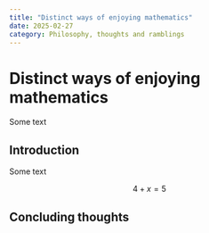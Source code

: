 ```yaml
---
title: "Distinct ways of enjoying mathematics"
date: 2025-02-27
category: Philosophy, thoughts and ramblings
---
```


# Distinct ways of enjoying mathematics

Some text

## Introduction

Some text

$$4+x=5$$


## Concluding thoughts
